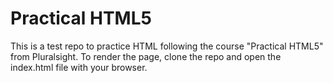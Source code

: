 # Practical HTML5
This is a test repo to practice HTML following the course "Practical HTML5" from Pluralsight.  To render the page, clone the repo and open the index.html file with your browser.

